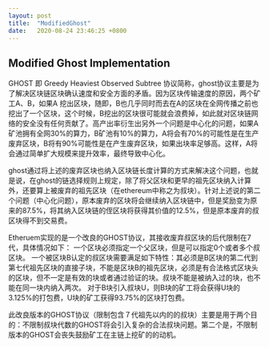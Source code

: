 ```yaml
---
layout: post
title:  "ModifiedGhost"
date:   2020-08-24 23:46:25 +0800
---
```


## Modified Ghost Implementation
 GHOST 即 Greedy Heaviest Observed Subtree 协议简称，ghost协议主要是为了解决区块链区块确认速度和安全方面的矛盾。因为区块传输速度的原因，两个矿工A、B，如果A 挖出区块，随即，B也几乎同时而去在A的区块在全网传播之前也挖出了一个区块，这个时候，B挖出的区块很可能就会浪费掉，如此就对区块链网络的安全没有任何贡献了。高产出率衍生出另外一个问题是中心化的问题，如果A矿池拥有全网30%的算力，B矿池有10%的算力，A将会有70%的可能性是在生产废弃区块，B将有90%可能性是在产生废弃区块，如果出块率足够高。这样，A将会通过简单扩大规模来提升效率，最终导致中心化。

ghost通过将上述的废弃区块也纳入区块链长度计算的方式来解决这个问题，也就是说，在ghost的链选择规则上规定，除了将父区块和更早的祖先区块纳入计算外，还要算上被废弃的祖先区块（在ethereum中称之为叔块）。针对上述说的第二个问题（中心化问题），原本废弃的区块将会继续纳入区块链中，但是奖励变为原来的87.5%，将其纳入区块链的侄区块将获得其价值的12.5%，但是原本废弃的叔区块得不到交易费。

Etheruem实现的是一个改良的GHOST协议，其接收废弃叔区块的后代限制在7代，具体情况如下：
一个区块必须指定一个父区块，但是可以指定0个或者多个叔区块。
一个被区块B认定的叔区块需要满足如下特性：其必须是B区块的第二代到第七代祖先区块的直接子块，不能是区块B的祖先区块，必须是有合法格式区块头的区块，但不一定是有效的块或者通过验证的块。叔块不能是被纳入过的块，也不能在同一块内纳入两次。
对于B块引入叔块U，则B块的矿工将会获得U块的3.125%的打包费，U块的矿工获得93.75%的区块打包费。

此改良版本的GHOST协议（限制包含７代祖先以内的的叔块）主要是用于两个目的：不限制叔块代数的GHOST将会引入复杂的合法叔块问题。第二个是，不限制版本的GHOST会丧失鼓励矿工在主链上挖矿的的动机。


